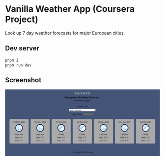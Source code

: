 # Vanilla Weather App (Coursera Project)

Look up 7 day weather forecasts for major European cities.

## Dev server
```
pnpm i
pnpm run dev
```
## Screenshot
![screenshot](screenshot.png)
